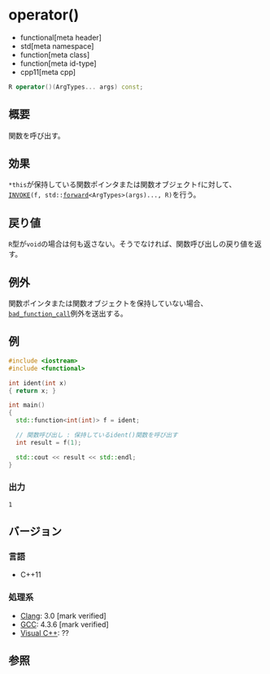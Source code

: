 # operator()
* functional[meta header]
* std[meta namespace]
* function[meta class]
* function[meta id-type]
* cpp11[meta cpp]

```cpp
R operator()(ArgTypes... args) const;
```

## 概要
関数を呼び出す。


## 効果
`*this`が保持している関数ポインタまたは関数オブジェクト`f`に対して、[`INVOKE`](/reference/concepts/Invoke.md)`(f, std::`[`forward`](/reference/utility/forward.md)`<ArgTypes>(args)..., R)`を行う。


## 戻り値
`R`型が`void`の場合は何も返さない。そうでなければ、関数呼び出しの戻り値を返す。


## 例外
関数ポインタまたは関数オブジェクトを保持していない場合、[`bad_function_call`](/reference/functional/bad_function_call.md)例外を送出する。


## 例
```cpp example
#include <iostream>
#include <functional>

int ident(int x)
{ return x; }

int main()
{
  std::function<int(int)> f = ident;

  // 関数呼び出し : 保持しているident()関数を呼び出す
  int result = f(1);

  std::cout << result << std::endl;
}
```

### 出力
```
1
```


## バージョン
### 言語
- C++11


### 処理系
- [Clang](/implementation.md#clang): 3.0 [mark verified]
- [GCC](/implementation.md#gcc): 4.3.6 [mark verified]
- [Visual C++](/implementation.md#visual_cpp): ??


## 参照
